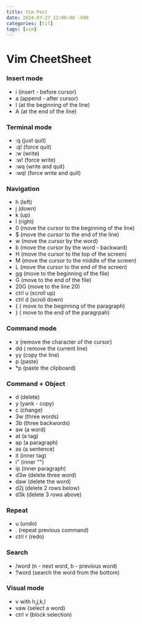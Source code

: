 ```yaml
---
title: Vim Post
date: 2024-07-27 12:00:00 -500
categories: [til]
tags: [vim]
---
```


# Vim CheetSheet

### Insert mode

- i (insert - before cursor)
- a (append - after cursor)
- I (at the beginning of the line)
- A (at the end of the line)

### Terminal mode

- :q (just quit)
- :q! (force quit)
- :w (write)
- :w! (force write)
- :wq (write and quit)
- :wq! (force write and quit)

### Navigation

- h (left)
- j (down)
- k (up)
- l (right)
- 0 (move the cursor to the beginning of the line)
- $ (move the cursor to the end of the line)
- w (move the cursor by the word)
- b (move the cursor by the word - backward)
- H (move the cursor to the top of the screen)
- M (move the cursor to the middle of the screen)
- L (move the cursor to the end of the screen)
- gg (move to the beginning of the file)
- G (move to the end of the file)
- 20G (move to the line 20)
- ctrl u (scroll up)
- ctrl d (scroll down)
- { ( move to the beginning of the paragraph)
- } ( move to the end of the paragrpah)

### Command mode

- x (remove the character of the cursor)
- dd ( remove the current line)
- yy (copy the line)
- p (paste)
- \*p (paste the clipboard)

### Command + Object

- d (delete)
- y (yank - copy)
- c (change)
- 3w (three words)
- 3b (three backwords)
- aw (a word)
- at (a tag)
- ap (a paragraph)
- as (a sentence)
- it (inner tag)
- i" (inner "")
- ip (inner paragraph)
- d3w (delete three word)
- daw (delete the word)
- d2j (delete 2 rows below)
- d3k (delete 3 rows above)

### Repeat

- u (undo)
- . (repeat previous command)
- ctrl r (redo)

### Search

- /word (n - next word, b - previous word)
- ?word (search the word from the bottom)

### Visual mode

- v with h,j,k,l
- vaw (select a word)
- ctrl v (block selection)
